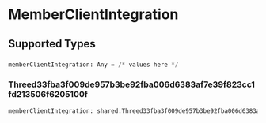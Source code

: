 # MemberClientIntegration


## Supported Types

### 

```python
memberClientIntegration: Any = /* values here */
```

### Threed33fba3f009de957b3be92fba006d6383af7e39f823cc1fd213506f6205100f

```python
memberClientIntegration: shared.Threed33fba3f009de957b3be92fba006d6383af7e39f823cc1fd213506f6205100f = /* values here */
```

